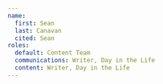 ```yaml
---
name:
  first: Sean
  last: Canavan
  cited: Sean
roles:
  default: Content Team
  communications: Writer, Day in the Life
  content: Writer, Day in the Life
---
```


